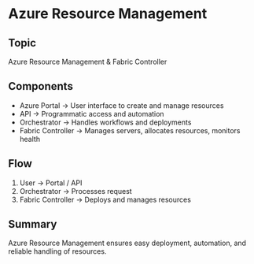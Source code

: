 # Azure Resource Management

## Topic
Azure Resource Management & Fabric Controller

## Components
- Azure Portal → User interface to create and manage resources  
- API → Programmatic access and automation  
- Orchestrator → Handles workflows and deployments  
- Fabric Controller → Manages servers, allocates resources, monitors health  

## Flow
1. User → Portal / API  
2. Orchestrator → Processes request  
3. Fabric Controller → Deploys and manages resources  

## Summary
Azure Resource Management ensures easy deployment, automation, and reliable handling of resources.  
